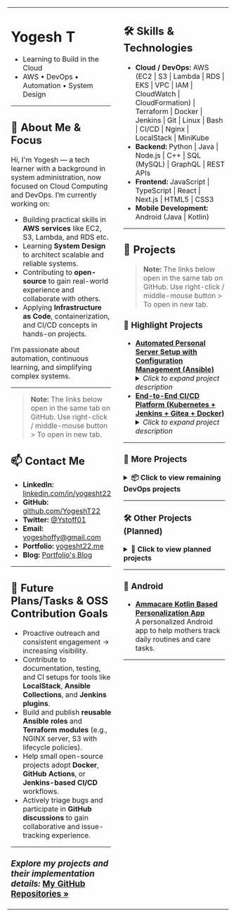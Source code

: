 <table width="100%">
<tr>
<td width="45%" valign="top">

<!-- LEFT COLUMN: ABOUT, INTRO, CONTACT -->

# Yogesh T
* Learning to Build in the Cloud  
* AWS • DevOps • Automation • System Design 

---

## 👋 About Me & Focus

Hi, I'm Yogesh — a tech learner with a background in system administration, now focused on Cloud Computing and DevOps. I’m currently working on:

* Building practical skills in **AWS services** like EC2, S3, Lambda, and RDS etc.  
* Learning **System Design** to architect scalable and reliable systems.  
* Contributing to **open-source** to gain real-world experience and collaborate with others.  
* Applying **Infrastructure as Code**, containerization, and CI/CD concepts in hands-on projects.

I’m passionate about automation, continuous learning, and simplifying complex systems.

---

> **Note:** The links below open in the same tab on GitHub. Use right-click / middle-mouse button > To open in new tab.

## 📫 Contact Me

* **LinkedIn:** [linkedin.com/in/yogesht22](https://linkedin.com/in/yogesht22)  
* **GitHub:** [github.com/YogeshT22](https://github.com/YogeshT22)  
* **Twitter:** [@Ystoff01](https://twitter.com/Ystoff01)  
* **Email:** [yogeshoffy@gmail.com](mailto:yogeshoffy@gmail.com)  
* **Portfolio:** [yogesht22.me](https://yogesht22.me)
* **Blog:** [Portfolio's Blog](https://yogesht22.me/blog)
---

## 🔭 Future Plans/Tasks & OSS Contribution Goals

- Proactive outreach and consistent engagement -> increasing visibility.
- Contribute to documentation, testing, and CI setups for tools like **LocalStack**, **Ansible Collections**, and **Jenkins plugins**.
- Build and publish **reusable Ansible roles** and **Terraform modules** (e.g., NGINX server, S3 with lifecycle policies).
- Help small open-source projects adopt **Docker**, **GitHub Actions**, or **Jenkins-based CI/CD** workflows.
- Actively triage bugs and participate in **GitHub discussions** to gain collaborative and issue-tracking experience.

---

### <i>**Explore my projects and their implementation details:**</i> [My GitHub Repositories »](https://github.com/YogeshT22?tab=repositories)

</td>


<td width="55%" valign="top" style="padding-left: 20px;">


<!-- RIGHT COLUMN: SKILLS, PROJECTS -->

## 🛠️ Skills & Technologies


*  **Cloud / DevOps:**
   AWS (EC2 | S3 | Lambda | RDS | EKS | VPC | IAM | CloudWatch | CloudFormation) | Terraform | Docker | Jenkins | Git | Linux | Bash | CI/CD | Nginx | LocalStack | MiniKube
*  **Backend:**
   Python | Java | Node.js | C++ | SQL (MySQL) | GraphQL | REST APIs
*  **Frontend:**
   JavaScript | TypeScript | React | Next.js | HTML5 | CSS3
*  **Mobile Development:**
   Android (Java | Kotlin)
---

## 🚀 Projects

> **Note:** The links below open in the same tab on GitHub. Use right-click / middle-mouse button > To open in new tab.

### 🌟 Highlight Projects

<ul>
   <li><strong><a href="https://github.com/YogeshT22/project-1-ansible-server">Automated Personal Server Setup with Configuration Management (Ansible)</a></strong><br>
    <details>
      <summary><em>Click to expand project description</em></summary><br>
      An Infrastructure as Code (IaC) project leveraging Ansible to automate the complete setup and configuration of a personal server.  
      This project demonstrates foundational skills in automation, idempotent server provisioning, and maintaining consistent system configurations, essential for scalable and repeatable deployments.
    </details>
  </li>

<li><strong><a href="https://github.com/YogeshT22/end-to-end-ci-cd-jenkins-docker">End-to-End CI/CD Platform (Kubernetes + Jenkins + Gitea + Docker)</a></strong><br>
  <details>
    <summary><em>Click to expand project description</em></summary><br>
    Built a production-grade, end-to-end CI/CD platform with full DevOps lifecycle automation.  
    Utilized Kubernetes (K3s) for container orchestration, Jenkins for CI/CD pipelines, Gitea for self-hosted GitOps, Docker for containerization, and a local Docker registry for image management. Prometheus/Grafana for observability.  
    The system automates code build, test, scan, and deployment to a live Kubernetes cluster via webhook triggers and Helm charts.  
    <br><br>
    <strong>Tools & Tech:</strong> Terraform, K3s, Jenkins, Gitea, Docker, Prometheus, Grafana, Helm  
    <br><br>
    <strong>Focus:</strong> Infrastructure as Code (IaC), GitOps, DevSecOps, Observability, Kubernetes-native automation
  </details>
</li>
</ul>

---

### 🧰 More Projects

<details>
<summary><strong>📦 Click to view remaining DevOps projects</strong></summary><br>

<ul>
<li><strong><a href="https://github.com/YogeshT22/Multi-Pattern-Container-Deployment">Mini Project 1: Multi-Pattern-Container-Deployment (Docker + LocalStack)</a></strong><br>
    <details>
      <summary><em>Click to expand project description</em></summary><br>
      This project demonstrates foundational DevOps principles by deploying an Nginx web server using three distinct, progressively complex patterns.  
      It uses Docker, Docker Compose, Python, and LocalStack.
    </details>
  </li>
  <li><strong><a href="https://github.com/YogeshT22/local-docker-data-pipeline">Mini Project 2: Containerized ETL Data Pipeline (PostgreSQL + Python)</a></strong><br>
    <details>
      <summary><em>Click to expand project description</em></summary><br>
      This project demonstrates a fundamental ETL (Extract, Transform, Load) data pipeline pattern using Python and a PostgreSQL database,  
      all running as isolated services orchestrated by Docker Compose.  
      The key focus is on managing a stateful service (the database) and ensuring data persistence across container lifecycles using Docker Volumes.
    </details>
  </li>

 
</ul>

</details>

---

### 🛠️ Other Projects (Planned)

<details>
<summary><strong>📌 Click to view planned projects</strong></summary><br>
<ul>
  <li><strong>MyNotes:</strong> Simple Web-Based Note-Taking App – Python, Flask, SQLite/PostgreSQL, HTML, CSS, JavaScript, REST APIs, CRUD Ops.</li>
  <li><strong>QuickSort CLI:</strong> Automated File Organizer – Python, CLI Dev (argparse/click), File Ops, Automation.</li>
  <li><strong>C++ LZW Compressor:</strong> File Compressor/Decompressor – C++, LZW Algorithm, File I/O, Bit Manipulation.</li>
</ul>
</details>

---

### 📱 Android

<ul>
  <li><strong><a href="https://github.com/YogeshT22/Ammacare-Kotlin-Android-App">Ammacare Kotlin Based Personalization App</a></strong><br>
    A personalized Android app to help mothers track daily routines and care tasks.
  </li>
</ul>

---

</td>
</tr>
</table>
